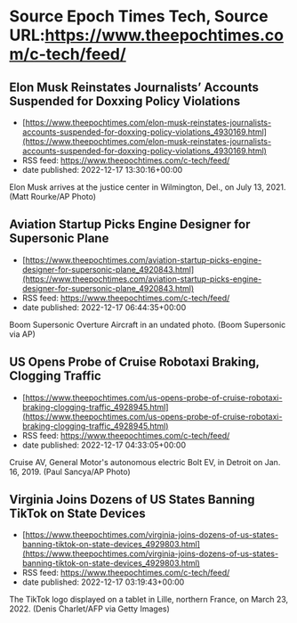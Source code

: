 # Source Epoch Times Tech, Source URL:https://www.theepochtimes.com/c-tech/feed/

## Elon Musk Reinstates Journalists’ Accounts Suspended for Doxxing Policy Violations
 - [https://www.theepochtimes.com/elon-musk-reinstates-journalists-accounts-suspended-for-doxxing-policy-violations_4930169.html](https://www.theepochtimes.com/elon-musk-reinstates-journalists-accounts-suspended-for-doxxing-policy-violations_4930169.html)
 - RSS feed: https://www.theepochtimes.com/c-tech/feed/
 - date published: 2022-12-17 13:30:16+00:00

Elon Musk arrives at the justice center in Wilmington, Del., on July 13, 2021. (Matt Rourke/AP Photo)

## Aviation Startup Picks Engine Designer for Supersonic Plane
 - [https://www.theepochtimes.com/aviation-startup-picks-engine-designer-for-supersonic-plane_4920843.html](https://www.theepochtimes.com/aviation-startup-picks-engine-designer-for-supersonic-plane_4920843.html)
 - RSS feed: https://www.theepochtimes.com/c-tech/feed/
 - date published: 2022-12-17 06:44:35+00:00

Boom Supersonic Overture Aircraft in an undated photo. (Boom Supersonic via AP)

## US Opens Probe of Cruise Robotaxi Braking, Clogging Traffic
 - [https://www.theepochtimes.com/us-opens-probe-of-cruise-robotaxi-braking-clogging-traffic_4928945.html](https://www.theepochtimes.com/us-opens-probe-of-cruise-robotaxi-braking-clogging-traffic_4928945.html)
 - RSS feed: https://www.theepochtimes.com/c-tech/feed/
 - date published: 2022-12-17 04:33:05+00:00

Cruise AV, General Motor's autonomous electric Bolt EV, in Detroit on Jan. 16, 2019. (Paul Sancya/AP Photo)

## Virginia Joins Dozens of US States Banning TikTok on State Devices
 - [https://www.theepochtimes.com/virginia-joins-dozens-of-us-states-banning-tiktok-on-state-devices_4929803.html](https://www.theepochtimes.com/virginia-joins-dozens-of-us-states-banning-tiktok-on-state-devices_4929803.html)
 - RSS feed: https://www.theepochtimes.com/c-tech/feed/
 - date published: 2022-12-17 03:19:43+00:00

The TikTok logo displayed on a tablet in Lille, northern France, on March 23, 2022. (Denis Charlet/AFP via Getty Images)
